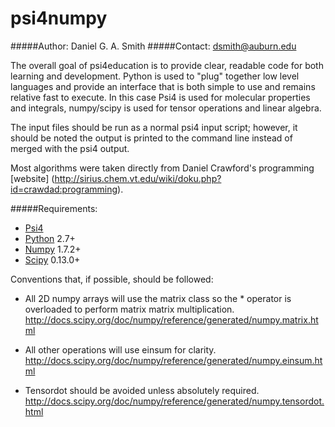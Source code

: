 psi4numpy
=============

#####Author: Daniel G. A. Smith
#####Contact: dsmith@auburn.edu

The overall goal of psi4education is to provide clear, readable code for both learning
and development. Python is used to "plug" together low level languages and
provide an interface that is both simple to use and remains relative fast
to execute. In this case Psi4 is used for molecular properties and integrals,
numpy/scipy is used for tensor operations and linear algebra.

The input files should be run as a normal psi4 input script; however,
it should be noted the output is printed to the command line instead of merged
with the psi4 output.

Most algorithms were taken directly from Daniel Crawford's programming [website]
(http://sirius.chem.vt.edu/wiki/doku.php?id=crawdad:programming).

#####Requirements:
- [Psi4](psicode.org)
- [Python](python.org) 2.7+
 - [Numpy](scipy.org) 1.7.2+
 - [Scipy](numpy.scipy.org) 0.13.0+

Conventions that, if possible, should be followed:
- All 2D numpy arrays will use the matrix class so the * operator is overloaded
  to perform matrix matrix multiplication.
  http://docs.scipy.org/doc/numpy/reference/generated/numpy.matrix.html

- All other operations will use einsum for clarity.
  http://docs.scipy.org/doc/numpy/reference/generated/numpy.einsum.html

- Tensordot should be avoided unless absolutely required.
  http://docs.scipy.org/doc/numpy/reference/generated/numpy.tensordot.html

